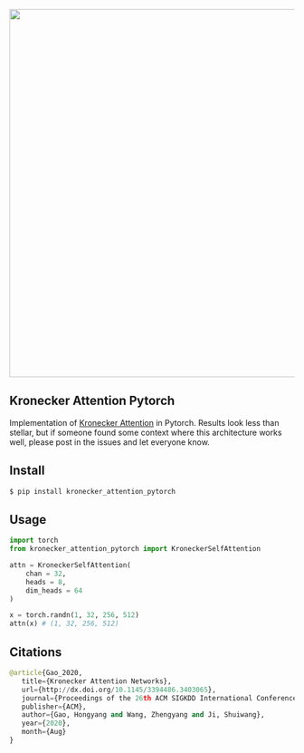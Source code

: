 <img src="./kronecker.png" width="650px"></img>

## Kronecker Attention Pytorch

Implementation of <a href="https://arxiv.org/abs/2007.08442">Kronecker Attention</a> in Pytorch. Results look less than stellar, but if someone found some context where this architecture works well, please post in the issues and let everyone know.

## Install

```py
$ pip install kronecker_attention_pytorch
```

## Usage

```py
import torch
from kronecker_attention_pytorch import KroneckerSelfAttention

attn = KroneckerSelfAttention(
    chan = 32,
    heads = 8,
    dim_heads = 64
)

x = torch.randn(1, 32, 256, 512)
attn(x) # (1, 32, 256, 512)
```

## Citations

```py
@article{Gao_2020,
   title={Kronecker Attention Networks},
   url={http://dx.doi.org/10.1145/3394486.3403065},
   journal={Proceedings of the 26th ACM SIGKDD International Conference on Knowledge Discovery & Data Mining},
   publisher={ACM},
   author={Gao, Hongyang and Wang, Zhengyang and Ji, Shuiwang},
   year={2020},
   month={Aug}
}
```
